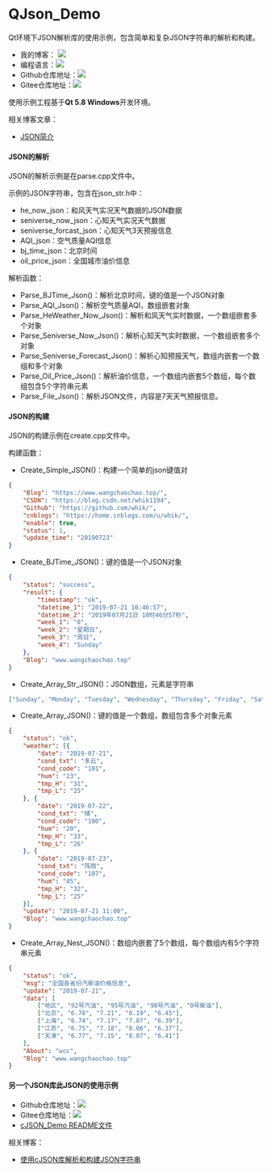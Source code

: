 # QJson_Demo

Qt环境下JSON解析库的使用示例，包含简单和复杂JSON字符串的解析和构建。

- 我的博客： [![](https://img.shields.io/badge/MyBlog-www.wangchaochao.top-orange.svg)](http://www.wangchaochao.top/)
- 编程语言：![](https://img.shields.io/badge/language-CPP-brightgreen.svg?style=plastic)
- Github仓库地址：[![](https://img.shields.io/badge/QJson_Demo-yellow.svg?style=social&logo=github)](https://github.com/whik/QJson_Demo)
- Gitee仓库地址：[![](https://img.shields.io/badge/Gitee-QJson_Demo-orange.svg)](https://gitee.com/whik/QJson_Demo)

使用示例工程基于**Qt 5.8 Windows**开发环境。

相关博客文章：

- [JSON简介](http://www.wangchaochao.top/2018/11/18/cJSON/)

#### JSON的解析

JSON的解析示例是在parse.cpp文件中。

示例的JSON字符串，包含在json_str.h中：

- he_now_json：和风天气实况天气数据的JSON数据
- seniverse_now_json：心知天气实况天气数据
- seniverse_forcast_json：心知天气3天预报信息
- AQI_json：空气质量AQI信息
- bj_time_json：北京时间
- oil_price_json：全国城市油价信息


解析函数：

- Parse_BJTime_Json()：解析北京时间，键的值是一个JSON对象
- Parse_AQI_Json()：解析空气质量AQI，数组嵌套对象
- Parse_HeWeather_Now_Json()：解析和风天气实时数据，一个数组嵌套多个对象
- Parse_Seniverse_Now_Json()：解析心知天气实时数据，一个数组嵌套多个对象
- Parse_Seniverse_Forecast_Json()：解析心知预报天气，数组内嵌套一个数组和多个对象
- Parse_Oil_Price_Json()：解析油价信息，一个数组内嵌套5个数组，每个数组包含5个字符串元素
- Parse_File_Json()：解析JSON文件，内容是7天天气预报信息。

#### JSON的构建

JSON的构建示例在create.cpp文件中。

构建函数：

- Create_Simple_JSON()：构建一个简单的json键值对

```json
{
    "Blog": "https://www.wangchaochao.top/",
    "CSDN": "https://blog.csdn.net/whik1194",
    "Github": "https://github.com/whik/",
    "cnblogs": "https://home.cnblogs.com/u/whik/",
    "enable": true,
    "status": 1,
    "update_time": "20190723"
}
```


- Create_BJTime_JSON()：键的值是一个JSON对象

```json
{
	"status": "success",
	"result": {
		"timestamp": "ok",
		"datetime_1": "2019-07-21 10:46:57",
		"datetime_2": "2019年07月21日 10时46分57秒",
		"week_1": "0",
		"week_2": "星期日",
		"week_3": "周日",
		"week_4": "Sunday"
	},
	"Blog": "www.wangchaochao.top"
}
```


- Create_Array_Str_JSON()：JSON数组，元素是字符串

```json
["Sunday", "Monday", "Tuesday", "Wednesday", "Thursday", "Friday", "Saturday"]
```


- Create_Array_JSON()：键的值是一个数组，数组包含多个对象元素

```json
{
	"status": "ok",
	"weather": [{
		"date": "2019-07-21",
		"cond_txt": "多云",
		"cond_code": "101",
		"hum": "23",
		"tmp_H": "31",
		"tmp_L": "25"
	}, {
		"date": "2019-07-22",
		"cond_txt": "晴",
		"cond_code": "100",
		"hum": "20",
		"tmp_H": "33",
		"tmp_L": "26"
	}, {
		"date": "2019-07-23",
		"cond_txt": "阵雨",
		"cond_code": "107",
		"hum": "45",
		"tmp_H": "32",
		"tmp_L": "25"
	}],
	"update": "2019-07-21 11:00",
	"Blog": "www.wangchaochao.top"
}
```


- Create_Array_Nest_JSON()：数组内嵌套了5个数组，每个数组内有5个字符串元素

```json
{
	"status": "ok",
	"msg": "全国各省份汽柴油价格信息",
	"update": "2019-07-21",
	"data": [
		["地区", "92号汽油", "95号汽油", "98号汽油", "0号柴油"],
		["北京", "6.78", "7.21", "8.19", "6.45"],
		["上海", "6.74", "7.17", "7.87", "6.39"],
		["江苏", "6.75", "7.18", "8.06", "6.37"],
		["天津", "6.77", "7.15", "8.07", "6.41"]
	],
	"About": "wcc",
	"Blog": "www.wangchaochao.top"
}
```

#### 另一个JSON库此JSON的使用示例

- Github仓库地址：[![](https://img.shields.io/badge/cJSON_Demo-yellow.svg?style=social&logo=github)](https://github.com/whik/cJSON_Demo)
- Gitee仓库地址：[![](https://img.shields.io/badge/Gitee-cJSON_Demo-orange.svg)](https://gitee.com/whik/cJSON_Demo)
- [cJSON_Demo README文件](https://github.com/whik/cJSON_Demo/blob/master/README.md)

相关博客：

- [使用cJSON库解析和构建JSON字符串](http://www.wangchaochao.top/2019/07/21/cJSON-Demo/)

